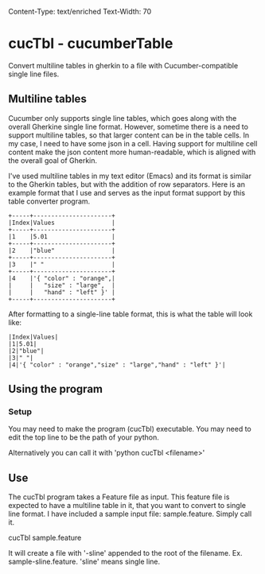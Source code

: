 Content-Type: text/enriched
Text-Width: 70

# <x-color>cucTbl - cucumberTable</x-color>


Convert multiline tables in gherkin to a file with Cucumber-compatible
single line files.


## <x-color>Multiline tables</x-color>


Cucumber only supports single line tables, which goes along with the
overall Gherkine single line format.  However, sometime there is a
need to support multiline tables, so that larger content can be in the
table cells.  In my case, I need to have some json in a cell.  Having
support for multiline cell content make the json content more
human-readable, which is aligned with the overall goal of Gherkin.


I've used multiline tables in my text editor (Emacs) and its format is
similar to the Gherkin tables, but with the addition of row
separators.  Here is an example format that I use and serves as the
input format support by this table converter program.

<x-bg-color><x-color>
```
+-----+----------------------+
|Index|Values                |
+-----+----------------------+
|1    |5.01                  |
+-----+----------------------+
|2    |"blue"                |
+-----+----------------------+
|3    |" "                   |
+-----+----------------------+
|4    |'{ "color" : "orange",|
|     |   "size" : "large",  |
|     |   "hand" : "left" }' |
+-----+----------------------+
```
</x-color>

</x-bg-color>After formatting to a single-line table format, this is what the table
will look like:

<x-bg-color><x-color>
```
|Index|Values|
|1|5.01|
|2|"blue"|
|3|" "|
|4|'{ "color" : "orange","size" : "large","hand" : "left" }'|
```
</x-color></x-bg-color>


## <x-color>Using the program</x-color>

### <x-color>Setup</x-color>

You may need to make the program (cucTbl) executable.
You may need to edit the top line to be the path of your python.

Alternatively you can call it with 'python cucTbl \<filename\>'

## <x-color>Use</x-color>


The cucTbl program takes a Feature file as input.  This feature file
is expected to have a multiline table in it, that you want to convert
to single line format.  I have included a sample input file:
sample.feature. Simply call it.  

cucTbl sample.feature

It will create a file with '-sline' appended to the root of the
filename.  Ex. sample-sline.feature.  'sline' means single line.



